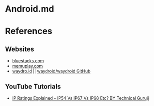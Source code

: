 # Android.md

# References

## Websites

* [bluestacks.com](https://www.bluestacks.com/)
* [memuplay.com](https://www.memuplay.com/)
* [waydro.id](https://waydro.id/) || [waydroid/waydroid GitHub](https://github.com/waydroid/waydroid)

## YouTube Tutorials

* [IP Ratings Explained - IP54 Vs IP67 Vs IP68 Etc? BY Technical Guruji](https://www.youtube.com/watch?v=0_m2kyWUQsc)
